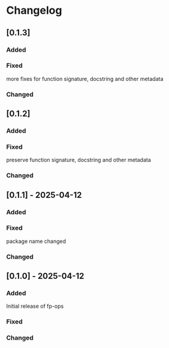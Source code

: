 # Changelog

## [0.1.3]

### Added

### Fixed
more fixes for function signature, docstring and other metadata

### Changed

## [0.1.2]

### Added

### Fixed
preserve function signature, docstring and other metadata

### Changed


## [0.1.1] - 2025-04-12

### Added

### Fixed
package name changed

### Changed



## [0.1.0] - 2025-04-12

### Added
Initial release of fp-ops

### Fixed


### Changed
